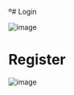 º# Login

![image](https://user-images.githubusercontent.com/50048787/169151945-52ca0911-c6c9-46ac-87c9-41904d89e315.png)

# Register

![image](https://user-images.githubusercontent.com/50048787/169152359-50d180a4-3dc8-43f5-84bc-5c1d94a1fecb.png)
